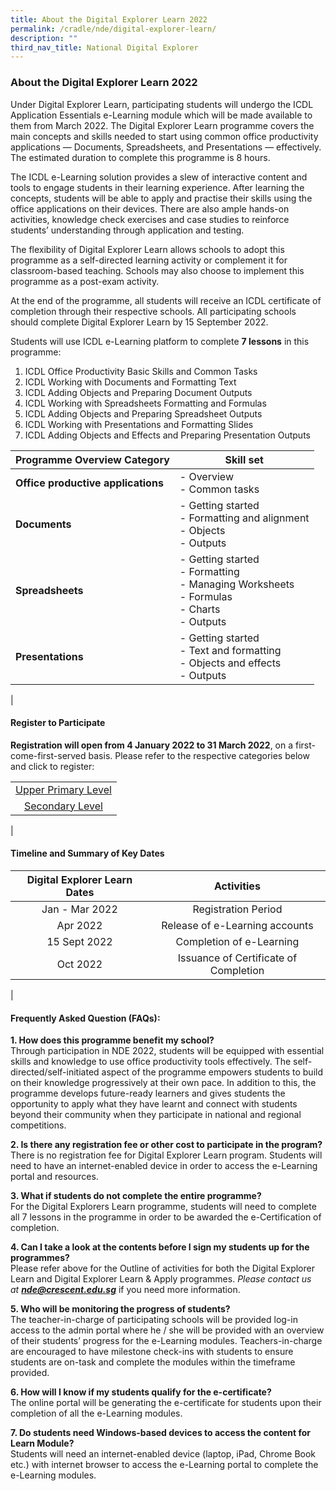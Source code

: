```yaml
---
title: About the Digital Explorer Learn 2022
permalink: /cradle/nde/digital-explorer-learn/
description: ""
third_nav_title: National Digital Explorer
---
```

### **About the Digital Explorer Learn 2022**
Under Digital Explorer Learn, participating students will undergo the ICDL Application Essentials e-Learning module which will be made available to them from March 2022. The Digital Explorer Learn programme covers the main concepts and skills needed to start using common office productivity applications — Documents, Spreadsheets, and Presentations — effectively. The estimated duration to complete this programme is 8 hours.

The ICDL e-Learning solution provides a slew of interactive content and tools to engage students in their learning experience. After learning the concepts, students will be able to apply and practise their skills using the office applications on their devices. There are also ample hands-on activities, knowledge check exercises and case studies to reinforce students’ understanding through application and testing.

The flexibility of Digital Explorer Learn allows schools to adopt this programme as a self-directed learning activity or complement it for classroom-based teaching. Schools may also choose to implement this programme as a post-exam activity.

At the end of the programme, all students will receive an ICDL certificate of completion through their respective schools. All participating schools should complete Digital Explorer Learn by 15 September 2022.

Students will use ICDL e-Learning platform to complete **7 lessons** in this programme:<br>
1. ICDL Office Productivity Basic Skills and Common Tasks<br>
2. ICDL Working with Documents and Formatting Text<br>
3. ICDL Adding Objects and Preparing Document Outputs<br>
4. ICDL Working with Spreadsheets Formatting and Formulas<br>
5. ICDL Adding Objects and Preparing Spreadsheet Outputs<br>
6. ICDL Working with Presentations and Formatting Slides<br>
7. ICDL Adding Objects and Effects and Preparing Presentation Outputs

| Programme Overview Category | Skill set |
|---|---|
| **Office productive applications** | - Overview<br>- Common tasks |
| **Documents** | - Getting started<br>- Formatting and alignment<br>- Objects<br>- Outputs |
| **Spreadsheets** | - Getting started<br>- Formatting<br>- Managing Worksheets<br>- Formulas<br>- Charts<br>- Outputs  |
| **Presentations** | - Getting started<br>- Text and formatting<br>- Objects and effects<br>- Outputs |
|

#### **Register to Participate**
**Registration will open from 4 January 2022 to 31 March 2022**, on a first-come-first-served basis. Please refer to the respective categories below and click to register:

|  |
|:---:|
| [Upper Primary Level](https://form.gov.sg/#!/61a44c45fb55fa001263bb59) |
| [Secondary Level](https://form.gov.sg/#!/61a44c45fb55fa001263bb59) |
|

#### **Timeline and Summary of Key Dates**

| Digital Explorer Learn Dates | Activities |
|:---:|:---:|
| Jan - Mar 2022 | Registration Period |
| Apr 2022 | Release of e-Learning accounts |
|  15 Sept 2022 | Completion of e-Learning |
| Oct 2022 | Issuance of Certificate of Completion  |
|

#### **Frequently Asked Question (FAQs):**
**1\. How does this programme benefit my school?**<br>
Through participation in NDE 2022, students will be equipped with essential skills and knowledge to use office productivity tools effectively. The self-directed/self-initiated aspect of the programme empowers students to build on their knowledge progressively at their own pace. In addition to this, the programme develops future-ready learners and gives students the opportunity to apply what they have learnt and connect with students beyond their community when they participate in national and regional competitions.

**2\. Is there any registration fee or other cost to participate in the program?**<br>
There is no registration fee for Digital Explorer Learn program. Students will need to have an internet-enabled device in order to access the e-Learning portal and resources.

**3\. What if students do not complete the entire programme?**<br>
For the Digital Explorers Learn programme, students will need to complete all 7 lessons in the programme in order to be awarded the e-Certification of completion.

**4\. Can I take a look at the contents before I sign my students up for the programmes?**<br>
Please refer above for the Outline of activities for both the Digital Explorer Learn and Digital Explorer Learn & Apply programmes. _Please contact us at **[nde@crescent.edu.sg](mailto:nde@crescent.edu.sg)**_ if you need more information.

**5\. Who will be monitoring the progress of students?**<br>
The teacher-in-charge of participating schools will be provided log-in access to the admin portal where he / she will be provided with an overview of their students’ progress for the e-Learning modules. Teachers-in-charge are encouraged to have milestone check-ins with students to ensure students are on-task and complete the modules within the timeframe provided.

**6\. How will I know if my students qualify for the e-certificate?**<br>
The online portal will be generating the e-certificate for students upon their completion of all the e-Learning modules.

**7\. Do students need Windows-based devices to access the content for Learn Module?**<br>
Students will need an internet-enabled device (laptop, iPad, Chrome Book etc.) with internet browser to access the e-Learning portal to complete the e-Learning modules.





